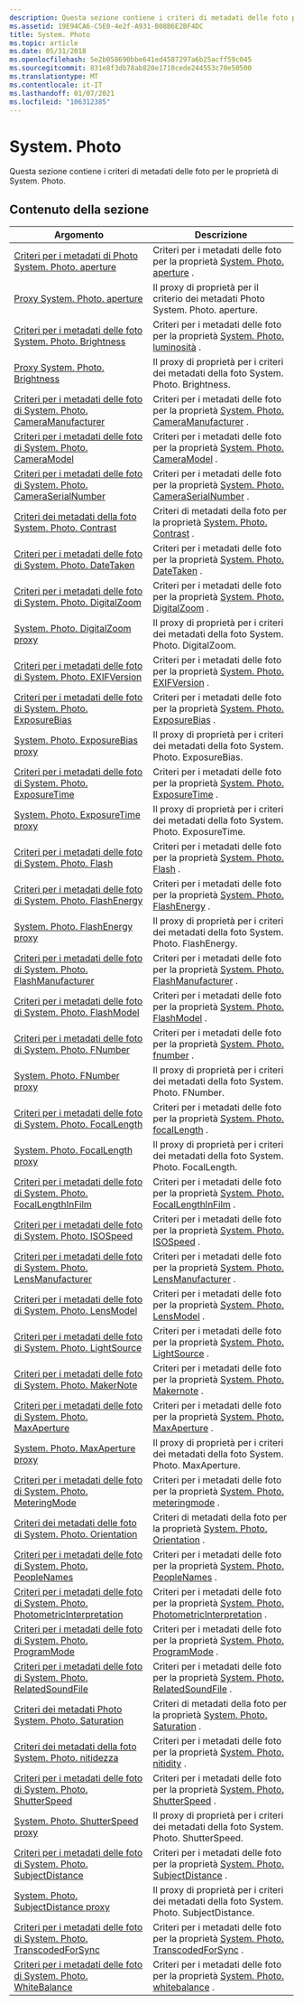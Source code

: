 ```yaml
---
description: Questa sezione contiene i criteri di metadati delle foto per le proprietà di System. Photo.
ms.assetid: 19E94CA6-C5E0-4e2f-A931-B08B6E2BF4DC
title: System. Photo
ms.topic: article
ms.date: 05/31/2018
ms.openlocfilehash: 5e2b058690bbe641ed4587297a6b25acff59c045
ms.sourcegitcommit: 831e8f3db78ab820e1710cede244553c70e50500
ms.translationtype: MT
ms.contentlocale: it-IT
ms.lasthandoff: 01/07/2021
ms.locfileid: "106312385"
---
```

# <a name="systemphoto"></a>System. Photo

Questa sezione contiene i criteri di metadati delle foto per le proprietà di System. Photo.

## <a name="in-this-section"></a>Contenuto della sezione



| Argomento                                                                                                                                | Descrizione                                                                                                                                                   |
|--------------------------------------------------------------------------------------------------------------------------------------|---------------------------------------------------------------------------------------------------------------------------------------------------------------|
| [Criteri per i metadati di Photo System. Photo. aperture](-wic-photoprop-system-photo-aperture.md)<br/>                                   | Criteri per i metadati delle foto per la proprietà [System. Photo. aperture](../properties/props-system-photo-aperture.md) .<br/>                  |
| [Proxy System. Photo. aperture](-wic-photoprop-system-photo-aperture-proxy.md)<br/>                                             | Il proxy di proprietà per il criterio dei metadati Photo System. Photo. aperture.<br/>                                                                            |
| [Criteri per i metadati delle foto System. Photo. Brightness](-wic-photoprop-system-photo-brightness.md)<br/>                               | Criteri per i metadati delle foto per la proprietà [System. Photo. luminosità](../properties/props-system-photo-aperture.md) .<br/>                |
| [Proxy System. Photo. Brightness](-wic-photoprop-system-photo-brightness-proxy.md)<br/>                                         | Il proxy di proprietà per i criteri dei metadati della foto System. Photo. Brightness.<br/>                                                                          |
| [Criteri per i metadati delle foto di System. Photo. CameraManufacturer](-wic-photoprop-system-photo-cameramanufacturer.md)<br/>               | Criteri per i metadati delle foto per la proprietà [System. Photo. CameraManufacturer](../properties/props-system-photo-cameramanufacturer.md) .<br/>        |
| [Criteri per i metadati delle foto di System. Photo. CameraModel](-wic-photoprop-system-photo-cameramodel.md)<br/>                             | Criteri per i metadati delle foto per la proprietà [System. Photo. CameraModel](../properties/props-system-photo-cameramodel.md) .<br/>               |
| [Criteri per i metadati delle foto di System. Photo. CameraSerialNumber](-wic-photoprop-system-photo-cameraserialnumber.md)<br/>               | Criteri per i metadati delle foto per la proprietà [System. Photo. CameraSerialNumber](../properties/props-system-photo-cameraserialnumber.md) .<br/>        |
| [Criteri dei metadati della foto System. Photo. Contrast](-wic-photoprop-system-photo-contrast.md)<br/>                                   | Criteri di metadati della foto per la proprietà [System. Photo. Contrast](../properties/props-system-photo-contrast.md) .<br/>                  |
| [Criteri per i metadati delle foto di System. Photo. DateTaken](-wic-photoprop-system-photo-datetaken.md)<br/>                                 | Criteri per i metadati delle foto per la proprietà [System. Photo. DateTaken](../properties/props-system-photo-datetaken.md) .<br/>                 |
| [Criteri per i metadati delle foto di System. Photo. DigitalZoom](-wic-photoprop-system-photo-digitalzoom.md)<br/>                             | Criteri per i metadati delle foto per la proprietà [System. Photo. DigitalZoom](../properties/props-system-photo-digitalzoom.md) .<br/>               |
| [System. Photo. DigitalZoom proxy](-wic-photoprop-system-photo-digitalzoom-proxy.md)<br/>                                       | Il proxy di proprietà per i criteri dei metadati della foto System. Photo. DigitalZoom.<br/>                                                                         |
| [Criteri per i metadati delle foto di System. Photo. EXIFVersion](-wic-photoprop-system-photo-exifversion.md)<br/>                             | Criteri per i metadati delle foto per la proprietà [System. Photo. EXIFVersion](../properties/props-system-photo-exifversion.md) .<br/>               |
| [Criteri per i metadati delle foto di System. Photo. ExposureBias](-wic-photoprop-system-photo-exposurebias.md)<br/>                           | Criteri per i metadati delle foto per la proprietà [System. Photo. ExposureBias](../properties/props-system-photo-exposurebias.md) .<br/>              |
| [System. Photo. ExposureBias proxy](-wic-photoprop-system-photo-exposurebias-proxy.md)<br/>                                     | Il proxy di proprietà per i criteri dei metadati della foto System. Photo. ExposureBias.<br/>                                                                        |
| [Criteri per i metadati delle foto di System. Photo. ExposureTime](-wic-photoprop-system-photo-exposuretime.md)<br/>                           | Criteri per i metadati delle foto per la proprietà [System. Photo. ExposureTime](../properties/props-system-photo-exposuretime.md) .<br/>              |
| [System. Photo. ExposureTime proxy](-wic-photoprop-system-photo-exposuretime-proxy.md)<br/>                                     | Il proxy di proprietà per i criteri dei metadati della foto System. Photo. ExposureTime.<br/>                                                                        |
| [Criteri per i metadati delle foto di System. Photo. Flash](-wic-photoprop-system-photo-flash.md)<br/>                                         | Criteri per i metadati delle foto per la proprietà [System. Photo. Flash](../properties/props-system-photo-exposuretime.md) .<br/>                     |
| [Criteri per i metadati delle foto di System. Photo. FlashEnergy](-wic-photoprop-system-photo-flashenergy.md)<br/>                             | Criteri per i metadati delle foto per la proprietà [System. Photo. FlashEnergy](../properties/props-system-photo-flashenergy.md) .<br/>               |
| [System. Photo. FlashEnergy proxy](-wic-photoprop-system-photo-flashenergy-proxy.md)<br/>                                       | Il proxy di proprietà per i criteri dei metadati della foto System. Photo. FlashEnergy.<br/>                                                                         |
| [Criteri per i metadati delle foto di System. Photo. FlashManufacturer](-wic-photoprop-system-photo-flashmanufacturer.md)<br/>                 | Criteri per i metadati delle foto per la proprietà [System. Photo. FlashManufacturer](../properties/props-system-photo-flashmanufacturer.md) .<br/>         |
| [Criteri per i metadati delle foto di System. Photo. FlashModel](-wic-photoprop-system-photo-flashmodel.md)<br/>                               | Criteri per i metadati delle foto per la proprietà [System. Photo. FlashModel](../properties/props-system-photo-flashmodel.md) .<br/>                |
| [Criteri per i metadati delle foto di System. Photo. FNumber](-wic-photoprop-system-photo-fnumber.md)<br/>                                     | Criteri per i metadati delle foto per la proprietà [System. Photo. fnumber](../properties/props-system-photo-fnumber.md) .<br/>                   |
| [System. Photo. FNumber proxy](-wic-photoprop-system-photo-fnumber-proxy.md)<br/>                                               | Il proxy di proprietà per i criteri dei metadati della foto System. Photo. FNumber.<br/>                                                                             |
| [Criteri per i metadati delle foto di System. Photo. FocalLength](-wic-photoprop-system-photo-focallength.md)<br/>                             | Criteri per i metadati delle foto per la proprietà [System. Photo. focalLength](../properties/props-system-photo-focallength.md) .<br/>               |
| [System. Photo. FocalLength proxy](-wic-photoprop-system-photo-focallength-proxy.md)<br/>                                       | Il proxy di proprietà per i criteri dei metadati della foto System. Photo. FocalLength.<br/>                                                                         |
| [Criteri per i metadati delle foto di System. Photo. FocalLengthInFilm](-wic-photoprop-system-photo-focallengthinfilm.md)<br/>                 | Criteri per i metadati delle foto per la proprietà [System. Photo. FocalLengthInFilm](../properties/props-system-photo-focallengthinfilm.md) .<br/>         |
| [Criteri per i metadati delle foto di System. Photo. ISOSpeed](-wic-photoprop-system-photo-isospeed.md)<br/>                                   | Criteri per i metadati delle foto per la proprietà [System. Photo. ISOSpeed](../properties/props-system-photo-focallengthinfilm.md) .<br/>                  |
| [Criteri per i metadati delle foto di System. Photo. LensManufacturer](-wic-photoprop-system-photo-lensmanufacturer.md)<br/>                   | Criteri per i metadati delle foto per la proprietà [System. Photo. LensManufacturer](../properties/props-system-photo-lensmanufacturer.md) .<br/>          |
| [Criteri per i metadati delle foto di System. Photo. LensModel](-wic-photoprop-system-photo-lensmodel.md)<br/>                                 | Criteri per i metadati delle foto per la proprietà [System. Photo. LensModel](../properties/props-system-photo-lensmodel.md) .<br/>                 |
| [Criteri per i metadati delle foto di System. Photo. LightSource](-wic-photoprop-system-photo-lightsource.md)<br/>                             | Criteri per i metadati delle foto per la proprietà [System. Photo. LightSource](../properties/props-system-photo-lightsource.md) .<br/>               |
| [Criteri per i metadati delle foto di System. Photo. MakerNote](-wic-photoprop-system-photo-makernote.md)<br/>                                 | Criteri per i metadati delle foto per la proprietà [System. Photo. Makernote](../properties/props-system-photo-makernote.md) .<br/>                 |
| [Criteri per i metadati delle foto di System. Photo. MaxAperture](-wic-photoprop-system-photo-maxaperture.md)<br/>                             | Criteri per i metadati delle foto per la proprietà [System. Photo. MaxAperture](../properties/props-system-photo-maxaperture.md) .<br/>               |
| [System. Photo. MaxAperture proxy](-wic-photoprop-system-photo-maxaperture-proxy.md)<br/>                                       | Il proxy di proprietà per i criteri dei metadati della foto System. Photo. MaxAperture.<br/>                                                                         |
| [Criteri per i metadati delle foto di System. Photo. MeteringMode](-wic-photoprop-system-photo-meteringmode.md)<br/>                           | Criteri per i metadati delle foto per la proprietà [System. Photo. meteringmode](../properties/props-system-photo-meteringmode.md) .<br/>              |
| [Criteri dei metadati delle foto di System. Photo. Orientation](-wic-photoprop-system-photo-orientation.md)<br/>                             | Criteri di metadati della foto per la proprietà [System. Photo. Orientation](../properties/props-system-photo-meteringmode.md) .<br/>               |
| [Criteri per i metadati delle foto di System. Photo. PeopleNames](-wic-photoprop-system-photo-peoplenames.md)<br/>                             | Criteri per i metadati delle foto per la proprietà [System. Photo. PeopleNames](../properties/props-system-photo-peoplenames.md) .<br/>               |
| [Criteri per i metadati delle foto di System. Photo. PhotometricInterpretation](-wic-photoprop-system-photo-photometricinterpretation.md)<br/> | Criteri per i metadati delle foto per la proprietà [System. Photo. PhotometricInterpretation](../properties/props-system-photo-photometricinterpretation.md) .<br/> |
| [Criteri per i metadati delle foto di System. Photo. ProgramMode](-wic-photoprop-system-photo-programmode.md)<br/>                             | Criteri per i metadati delle foto per la proprietà [System. Photo. ProgramMode](../properties/props-system-photo-programmode.md) .<br/>               |
| [Criteri per i metadati delle foto di System. Photo. RelatedSoundFile](-wic-photoprop-system-photo-relatedsoundfile.md)<br/>                   | Criteri per i metadati delle foto per la proprietà [System. Photo. RelatedSoundFile](../properties/props-system-photo-relatedsoundfile.md) .<br/>          |
| [Criteri dei metadati Photo System. Photo. Saturation](-wic-photoprop-system-photo-saturation.md)<br/>                               | Criteri di metadati della foto per la proprietà [System. Photo. Saturation](../properties/props-system-photo-saturation.md) .<br/>                |
| [Criteri dei metadati della foto System. Photo. nitidezza](-wic-photoprop-system-photo-sharpness.md)<br/>                                 | Criteri per i metadati delle foto per la proprietà [System. Photo. nitidity](../properties/props-system-photo-sharpness.md) .<br/>                 |
| [Criteri per i metadati delle foto di System. Photo. ShutterSpeed](-wic-photoprop-system-photo-shutterspeed.md)<br/>                           | Criteri per i metadati delle foto per la proprietà [System. Photo. ShutterSpeed](../properties/props-system-photo-shutterspeed.md) .<br/>              |
| [System. Photo. ShutterSpeed proxy](-wic-photoprop-system-photo-shutterspeed-proxy.md)<br/>                                     | Il proxy di proprietà per i criteri dei metadati della foto System. Photo. ShutterSpeed.<br/>                                                                        |
| [Criteri per i metadati delle foto di System. Photo. SubjectDistance](-wic-photoprop-system-photo-subjectdistance.md)<br/>                     | Criteri per i metadati delle foto per la proprietà [System. Photo. SubjectDistance](../properties/props-system-photo-subjectdistance.md) .<br/>           |
| [System. Photo. SubjectDistance proxy](-wic-photoprop-system-photo-subjectdistance-proxy.md)<br/>                               | Il proxy di proprietà per i criteri dei metadati della foto System. Photo. SubjectDistance.<br/>                                                                     |
| [Criteri per i metadati delle foto di System. Photo. TranscodedForSync](-wic-photoprop-system-photo-transcodedforsync.md)<br/>                 | Criteri per i metadati delle foto per la proprietà [System. Photo. TranscodedForSync](../properties/props-system-photo-transcodedforsync.md) .<br/>         |
| [Criteri per i metadati delle foto di System. Photo. WhiteBalance](-wic-photoprop-system-photo-whitebalance.md)<br/>                           | Criteri per i metadati delle foto per la proprietà [System. Photo. whitebalance](../properties/props-system-photo-whitebalance.md) .<br/>              |



 

 

 
